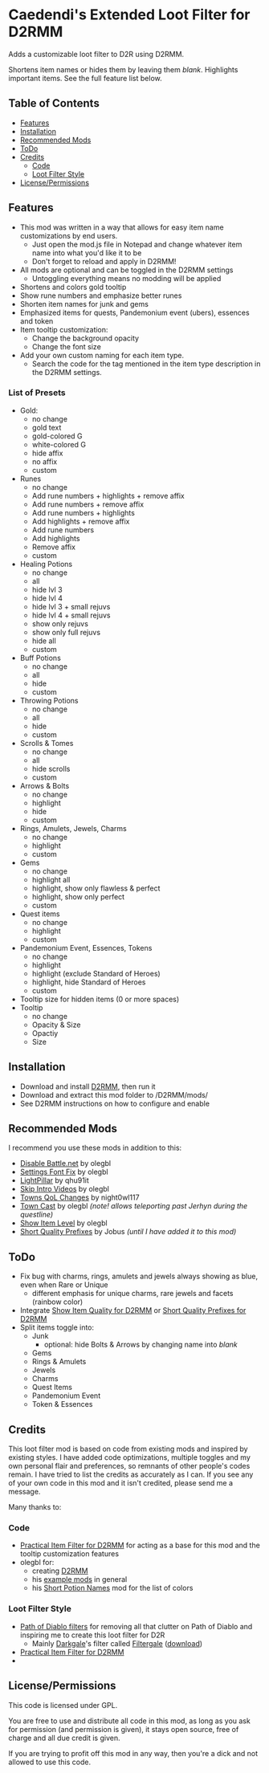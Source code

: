 # Caedendi's Extended Loot Filter for D2RMM

Adds a customizable loot filter to D2R using D2RMM. 

Shortens item names or hides them by leaving them _blank_. Highlights important items. See the full feature list below.

## Table of Contents

- [Features](#features)
- [Installation](#installation)
- [Recommended Mods](#recommended-mods)
- [ToDo](#todo)
- [Credits](#credits)
  - [Code](#code)
  - [Loot Filter Style](#loot-filter-style)
- [License/Permissions](#licensepermissions)

## Features

- This mod was written in a way that allows for easy item name customizations by end users.
  - Just open the mod.js file in Notepad and change whatever item name into what you'd like it to be
  - Don't forget to reload and apply in D2RMM!
- All mods are optional and can be toggled in the D2RMM settings
  - Untoggling everything means no modding will be applied
- Shortens and colors gold tooltip
- Show rune numbers and emphasize better runes
- Shorten item names for junk and gems
- Emphasized items for quests, Pandemonium event (ubers), essences and token
- Item tooltip customization:
  - Change the background opacity
  - Change the font size
- Add your own custom naming for each item type. 
  - Search the code for the tag mentioned in the item type description in the D2RMM settings.

### List of Presets

- Gold:
  - no change
  - gold text
  - gold-colored G
  - white-colored G
  - hide affix
  - no affix
  - custom
- Runes
  - no change
  - Add rune numbers + highlights + remove affix
  - Add rune numbers + remove affix
  - Add rune numbers + highlights
  - Add highlights + remove affix
  - Add rune numbers
  - Add highlights
  - Remove affix
  - custom
- Healing Potions
  - no change
  - all
  - hide lvl 3
  - hide lvl 4
  - hide lvl 3 + small rejuvs
  - hide lvl 4 + small rejuvs
  - show only rejuvs
  - show only full rejuvs
  - hide all
  - custom
- Buff Potions
  - no change
  - all
  - hide
  - custom
- Throwing Potions
  - no change
  - all
  - hide
  - custom
- Scrolls & Tomes
  - no change
  - all
  - hide scrolls
  - custom
- Arrows & Bolts
  - no change
  - highlight
  - hide
  - custom
- Rings, Amulets, Jewels, Charms
  - no change
  - highlight
  - custom
- Gems
  - no change
  - highlight all
  - highlight, show only flawless & perfect
  - highlight, show only perfect
  - custom
- Quest items
  - no change
  - highlight
  - custom
- Pandemonium Event, Essences, Tokens
  - no change
  - highlight
  - highlight (exclude Standard of Heroes)
  - highlight, hide Standard of Heroes
  - custom
- Tooltip size for hidden items (0 or more spaces)
- Tooltip
  - no change
  - Opacity & Size
  - Opactiy
  - Size



## Installation

- Download and install [D2RMM](https://www.nexusmods.com/diablo2resurrected/mods/169), then run it
- Download and extract this mod folder to /D2RMM/mods/
- See D2RMM instructions on how to configure and enable

## Recommended Mods

I recommend you use these mods in addition to this:

- [Disable Battle.net](https://github.com/olegbl/d2rmm.mods) by olegbl
- [Settings Font Fix](https://www.nexusmods.com/diablo2resurrected/mods/200) by olegbl
- [LightPillar](https://www.nexusmods.com/diablo2resurrected/mods/197) by qhu91it
- [Skip Intro Videos](https://www.nexusmods.com/diablo2resurrected/mods/179) by olegbl
- [Towns QoL Changes](https://www.nexusmods.com/diablo2resurrected/mods/310) by night0wl117
- [Town Cast](https://www.nexusmods.com/diablo2resurrected/mods/183) by olegbl _(note! allows teleporting past Jerhyn during the questline)_
- [Show Item Level](https://www.nexusmods.com/diablo2resurrected/mods/174) by olegbl
- [Short Quality Prefixes]() by Jobus _(until I have added it to this mod)_

## ToDo

- Fix bug with charms, rings, amulets and jewels always showing as blue, even when Rare or Unique
  - different emphasis for unique charms, rare jewels and facets (rainbow color)
- Integrate [Show Item Quality for D2RMM](https://www.nexusmods.com/diablo2resurrected/mods/351) or [Short Quality Prefixes for D2RMM](https://www.nexusmods.com/diablo2resurrected/mods/214/?tab=files&category=archived)
- Split items toggle into:
  - Junk
    - optional: hide Bolts & Arrows by changing name into _blank_
  - Gems
  - Rings & Amulets
  - Jewels
  - Charms
  - Quest Items
  - Pandemonium Event
  - Token & Essences

## Credits

This loot filter mod is based on code from existing mods and inspired by existing styles. I have added code optimizations, multiple toggles and my own personal flair and preferences, so remnants of other people's codes remain. I have tried to list the credits as accurately as I can. If you see any of your own code in this mod and it isn't credited, please send me a message.

Many thanks to:

### Code
- [Practical Item Filter for D2RMM](https://www.nexusmods.com/diablo2resurrected/mods/317) for acting as a base for this mod and the tooltip customization features
- olegbl for:
  - creating [D2RMM](https://www.nexusmods.com/diablo2resurrected/mods/169)
  - his [example mods](https://github.com/olegbl/d2rmm.mods) in general
  - his [Short Potion Names](https://www.nexusmods.com/diablo2resurrected/mods/177) mod for the list of colors

### Loot Filter Style
- [Path of Diablo filters](https://pathofdiablo.com/wiki/index.php?title=List_of_Loot_Filters) for removing all that clutter on Path of Diablo and inspiring me to create this loot filter for D2R
  - Mainly [Darkgale](https://www.twitch.tv/darkgale)'s filter called [Filtergale](https://www.reddit.com/r/pathofdiablo/comments/i9hdw7/filtergale/) ([download](https://greendu.de/s/ZbDwHekAg3rmeRB/download?path=%2F&files=item.filter))
- [Practical Item Filter for D2RMM](https://www.nexusmods.com/diablo2resurrected/mods/317)
- 

## License/Permissions

This code is licensed under GPL. 

You are free to use and distribute all code in this mod, as long as you ask for permission (and permission is given), it stays open source, free of charge and all due credit is given. 

If you are trying to profit off this mod in any way, then you're a dick and not allowed to use this code.
